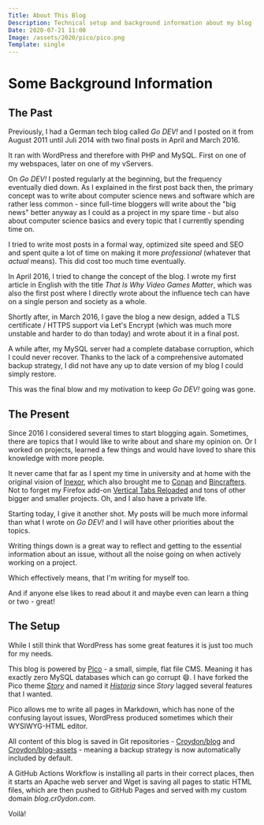 ```yaml
---
Title: About This Blog
Description: Technical setup and background information about my blog
Date: 2020-07-21 11:00
Image: /assets/2020/pico/pico.png
Template: single
---
```


# Some Background Information


## The Past

Previously, I had a German tech blog called  _Go DEV!_ and I posted on it from August 2011 until Juli 2014 with two final posts in April and March 2016.

It ran with WordPress and therefore with PHP and MySQL. First on one of my webspaces, later on one of my vServers.

On _Go DEV!_ I posted regularly at the beginning, but the frequency eventually died down. As I explained in the first post back then, the primary concept was to write about computer science news and software which are rather less common - since full-time bloggers will write about the "big news" better anyway as I could as a project in my spare time - but also about computer science basics and every topic that I currently spending time on.

I tried to write most posts in a formal way, optimized site speed and SEO and spent quite a lot of time on making it more _professional_ (whatever that _actual_ means).
This did cost too much time eventually.

In April 2016, I tried to change the concept of the blog. I wrote my first article in English with the title _That Is Why Video Games Matter_, which was also the first post where I directly wrote about the influence tech can have on a single person and society as a whole.

Shortly after, in March 2016, I gave the blog a new design, added a TLS certificate / HTTPS support via Let's Encrypt (which was much more unstable and harder to do than today) and wrote about it in a final post.

A while after, my MySQL server had a complete database corruption, which I could never recover. Thanks to the lack of a comprehensive automated backup strategy, I did not have any up to date version of my blog I could simply restore.

This was the final blow and my motivation to keep _Go DEV!_ going was gone.



## The Present

Since 2016 I considered several times to start blogging again. Sometimes, there are topics that I would like to write about and share my opinion on. Or I worked on projects, learned a few things and would have loved to share this knowledge with more people.

It never came that far as I spent my time in university and at home with the original vision of [Inexor](https://inexor.org), which also brought me to [Conan](https://conan.io) and [Bincrafters](https://github.com/bincrafters). Not to forget my Firefox add-on [Vertical Tabs Reloaded](https://github.com/croydon/vertical-tabs-reloaded) and tons of other bigger and smaller projects. Oh, and I also have a private life.

Starting today, I give it another shot. My posts will be much more informal than what I wrote on _Go DEV!_ and I will have other priorities about the topics.

Writing things down is a great way to reflect and getting to the essential information about an issue, without all the noise going on when actively working on a project.

Which effectively means, that I'm writing for myself too.

And if anyone else likes to read about it and maybe even can learn a thing or two - great!


## The Setup

While I still think that WordPress has some great features it is just too much for my needs.

This blog is powered by [Pico](http://picocms.org) - a small, simple, flat file CMS. Meaning it has exactly zero MySQL databases which can go corrupt 😄. I have forked the Pico theme [_Story_](https://github.com/BesrourMS/story) and named it [_Historia_](https://github.com/Croydon/pico-theme-historia) since _Story_ lagged several features that I wanted.

Pico allows me to write all pages in Markdown, which has none of the confusing layout issues, WordPress produced sometimes which their WYSIWYG-HTML editor.

All content of this blog is saved in Git repositories - [Croydon/blog](https://github.com/Croydon/blog/) and [Croydon/blog-assets](https://github.com/Croydon/blog-assets) - meaning a backup strategy is now automatically included by default.

A GitHub Actions Workflow is installing all parts in their correct places, then it starts an Apache web server and Wget is saving all pages to static HTML files, which are then pushed to GitHub Pages and served with my custom domain _blog.cr0ydon.com_.

Voi­là!
